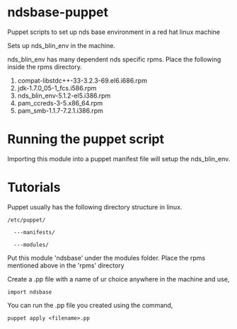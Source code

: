# ndsbase-puppet
Puppet scripts to set up nds base environment in a red hat linux machine

Sets up nds_blin_env in the machine.

nds_blin_env has many dependent nds specific rpms. Place the following inside the rpms directory.

1. compat-libstdc++-33-3.2.3-69.el6.i686.rpm
2. jdk-1.7.0_05-1_fcs.i586.rpm
3. nds_blin_env-5.1.2-el5.i386.rpm
4. pam_ccreds-3-5.x86_64.rpm
5. pam_smb-1.1.7-7.2.1.i386.rpm

# Running the puppet script

Importing this module into a puppet manifest file will setup the nds_blin_env.

# Tutorials

Puppet usually has the following directory structure in linux.

    /etc/puppet/
  
      ---manifests/
  
      ---modules/

Put this module 'ndsbase' under the modules folder. Place the rpms mentioned above in the 'rpms' directory

Create a .pp file with a name of ur choice anywhere in the machine and use,

    import ndsbase

You can run the .pp file you created using the command, 

    puppet apply <filename>.pp

